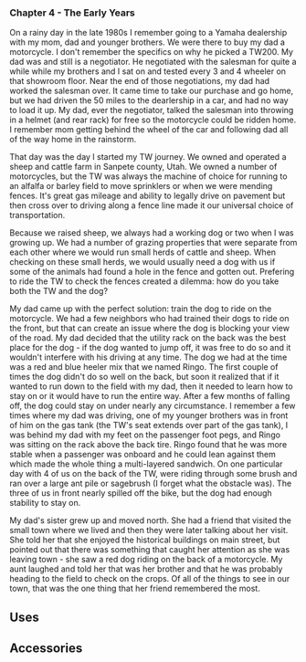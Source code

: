 ### Chapter 4 - The Early Years

On a rainy day in the late 1980s I remember going to a Yamaha dealership with my mom, dad and younger brothers. We were there to buy my dad a motorcycle. I don't remember the specifics on why he picked a TW200. My dad was and still is a negotiator. He negotiated with the salesman for quite a while while my brothers and I sat on and tested every 3 and 4 wheeler on that showroom floor. Near the end of those negotiations, my dad had worked the salesman over. It came time to take our purchase and go home, but we had driven the 50 miles to the dearlership in a car, and had no way to load it up. My dad, ever the negotiator, talked the salesman into throwing in a helmet (and rear rack) for free so the motorcycle could be ridden home. I remember mom getting behind the wheel of the car and following dad all of the way home in the rainstorm.

That day was the day I started my TW journey. We owned and operated a sheep and cattle farm in Sanpete county, Utah. We owned a number of motorcycles, but the TW was always the machine of choice for running to an alfalfa or barley field to move sprinklers or when we were mending fences. It's great gas mileage and ability to legally drive on pavement but then cross over to driving along a fence line made it our universal choice of transportation.

Because we raised sheep, we always had a working dog or two when I was growing up. We had a number of grazing properties that were separate from each other where we would run small herds of cattle and sheep. When checking on these small herds, we would usually need a dog with us if some of the animals had found a hole in the fence and gotten out. Prefering to ride the TW to check the fences created a dilemma: how do you take both the TW and the dog?

My dad came up with the perfect solution: train the dog to ride on the motorcycle. We had a few neighbors who had trained their dogs to ride on the front, but that can create an issue where the dog is blocking your view of the road. My dad decided that the utility rack on the back was the best place for the dog - if the dog wanted to jump off, it was free to do so and it wouldn't interfere with his driving at any time. The dog we had at the time was a red and blue heeler mix that we named Ringo. The first couple of times the dog didn't do so well on the back, but soon it realized that if it wanted to run down to the field with my dad, then it needed to learn how to stay on or it would have to run the entire way. After a few months of falling off, the dog could stay on under nearly any circumstance. I remember a few times where my dad was driving, one of my younger brothers was in front of him on the gas tank (the TW's seat extends over part of the gas tank), I was behind my dad with my feet on the passenger foot pegs, and Ringo was sitting on the rack above the back tire. Ringo found that he was more stable when a passenger was onboard and he could lean against them which made the whole thing a multi-layered sandwich. On one particular day with 4 of us on the back of the TW, were riding through some brush and ran over a large ant pile or sagebrush (I forget what the obstacle was). The three of us in front nearly spilled off the bike, but the dog had enough stability to stay on.

My dad's sister grew up and moved north. She had a friend that visited the small town where we lived and then they were later talking about her visit. She told her that she enjoyed the historical buildings on main street, but pointed out that there was something that caught her attention as she was leaving town - she saw a red dog riding on the back of a motorcycle. My aunt laughed and told her that was her brother and that he was probably heading to the field to check on the crops. Of all of the things to see in our town, that was the one thing that her friend remembered the most.

## Uses
## Accessories

